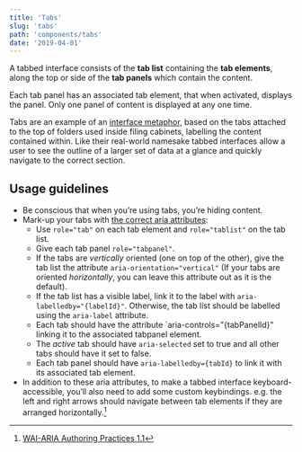 ```yaml
---
title: 'Tabs'
slug: 'tabs'
path: 'components/tabs'
date: '2019-04-01'
---
```


A tabbed interface consists of the **tab list** containing the **tab elements**, along the top or side of the **tab panels** which contain the content.

Each tab panel has an associated tab element, that when activated, displays the panel. Only one panel of content is displayed at any one time.

Tabs are an example of an [interface metaphor](https://en.wikipedia.org/wiki/Interface_metaphor), based on the tabs attached to the top of folders used inside filing cabinets, labelling the content contained within. Like their real-world namesake tabbed interfaces allow a user to see the outline of a larger set of data at a glance and quickly navigate to the correct section.

## Usage guidelines

- Be conscious that when you’re using tabs, you’re hiding content.
- Mark-up your tabs with [the correct aria attributes](https://www.w3.org/TR/wai-aria-practices-1.1/#tabpanel):
  - Use `role="tab"` on each tab element and `role="tablist"` on the tab list.
  - Give each tab panel `role="tabpanel"`.
  - If the tabs are _vertically_ oriented (one on top of the other), give the tab list the attribute `aria-orientation="vertical"` (If your tabs are oriented _horizontally_, you can leave this attribute out as it is the default).
  - If the tab list has a visible label, link it to the label with `aria-labelledby="{labelId}"`. Otherwise, the tab list should be labelled using the `aria-label` attribute.
  - Each tab should have the attribute `aria-controls="{tabPanelId}" linking it to the associated tabpanel element.
  - The _active_ tab should have `aria-selected` set to true and all other tabs should have it set to false.
  - Each tab panel should have `aria-labelledby={tabId}` to link it with its associated tab element.
- In addition to these aria attributes, to make a tabbed interface keyboard-accessible, you’ll also need to add some custom keybindings. e.g. the left and right arrows should navigate between tab elements if they are arranged horizontally.[^1]

[^1]: [WAI-ARIA Authoring Practices 1.1](https://www.w3.org/TR/wai-aria-practices-1.1/#tabpanel)
